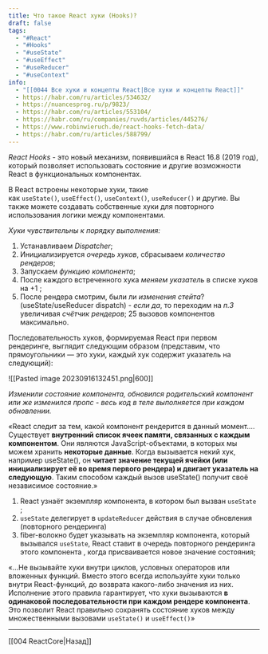 ```yaml
---
title: Что такое React хуки (Hooks)?
draft: false
tags:
  - "#React"
  - "#Hooks"
  - "#useState"
  - "#useEffect"
  - "#useReducer"
  - "#useContext"
info:
  - "[[0044 Все хуки и концепты React|Все хуки и концепты React]]"
  - https://habr.com/ru/articles/534632/
  - https://nuancesprog.ru/p/9823/
  - https://habr.com/ru/articles/553104/
  - https://habr.com/ru/companies/ruvds/articles/445276/
  - https://www.robinwieruch.de/react-hooks-fetch-data/
  - https://habr.com/ru/articles/588799/
---
```

_React Hooks_ - это новый механизм, появившийся в React 16.8 (2019 год), который позволяет использовать состояние и другие возможности React в функциональных компонентах.

В React встроены некоторые хуки, такие как `useState()`, `useEffect()`, `useContext()`, `useReducer()` и другие. Вы также можете создавать собственные хуки для повторного использования логики между компонентами.

_Хуки чувствительны к порядку выполнения:_

1. Устанавливаем _Dispatcher_;
2. Инициализируется _очередь хуков_, сбрасываем _количество рендеров_;
3. Запускаем _функцию компонента_;
4. После каждого встреченного хука _меняем указатель_ в списке хуков на +1 ;
5. После рендера смотрим, были ли _изменения стейта_? (useState/useReducer dispatch) - _если да_, то переходим на _п.3_ увеличивая _счётчик рендеров_;
   25 вызовов компонентов максимально.

Последовательность хуков, формируемая React при первом рендеринге, выглядит следующим образом (представим, что прямоугольники — это хуки, каждый хук содержит указатель на следующий):

![[Pasted image 20230916132451.png|600]]

_Изменили состояние компонента, обновился родительский компонент или же изменился пропс - весь код в теле выполняется при каждом обновлении._

«React следит за тем, какой компонент рендерится в данный момент.… Существует **внутренний список ячеек памяти, связанных с каждым компонентом**. Они являются JavaScript-объектами, в которых мы можем хранить **некоторые данные**. Когда вызывается некий хук, например useState(), он **читает значение текущей ячейки (или инициализирует её во время первого рендера) и двигает указатель на следующую**. Таким способом каждый вызов useState() получит своё независимое состояние.»

1. React узнаёт экземпляр компонента, в котором был вызван `useState` ;
2. `useState` делегирует в `updateReducer` действия в случае обновления (повторного рендеринга)
3. fiber-волокно будет указывать на экземпляр компонента, который вызывался `useState`, React ставит в очередь повторного рендеринга этого компонента , когда присваивается новое значение состояния;

«...Не вызывайте хуки внутри циклов, условных операторов или вложенных функций. Вместо этого всегда используйте хуки только внутри React-функций, до возврата какого-либо значения из них. Исполнение этого правила гарантирует, что хуки вызываются **в одинаковой последовательности при каждом рендере компонента**. Это позволит React правильно сохранять состояние хуков между множественными вызовами `useState()` и `useEffect()`»

---

[[004 ReactCore|Назад]]